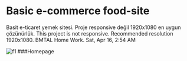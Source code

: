 # Basic e-commerce food-site
 Basit e-ticaret yemek sitesi. Proje responsive değil 1920x1080 en uygun çözünürlük.
 This project is not responsive. Recommended resolution 1920x1080.
 BMTAL Home Work. Sat, Apr 16, 2:54 AM

![f1](https://i.hizliresim.com/awj84c7.png)
###Homepage
